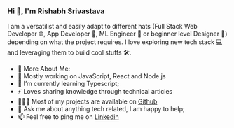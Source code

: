 ### Hi 👋, I'm Rishabh Srivastava


I am a versatilist and easily adapt to different hats (Full Stack Web Developer 🌐, App Developer 📱, ML Engineer 🤖 or beginner level Designer 🎨) depending on what the project requires. I love exploring new tech stack 💻 and leveraging them to build cool stuffs 🛠️.


* 🧐 More About Me:
* 🔭 Mostly working on JavaScript, React and Node.js
* 🌱 I’m currently learning Typescript;
* ⚡ Loves sharing knowledge through technical articles
* 👨🏻‍💻   Most of my projects are available on [Github](https://github.com/rishsri?tab=repositories)
* 💬 Ask me about anything tech related, I am happy to help;
* 📫 Feel free to ping me on [Linkedin](https://www.linkedin.com/in/rishabh-srivastava-020725181/)


